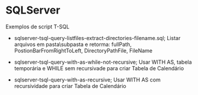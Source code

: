 # SQLServer
Exemplos de script T-SQL

* sqlserver-tsql-query-listfiles-extract-directories-filename.sql; Listar arquivos em pasta\subpasta e retorma: fullPath, PostionBarFromRightToLeft, DirectoryPathFile, FileName

* sqlserver-tsql-query-with-as-while-not-recursive; Usar WITH AS, tabela temporária e WHILE sem recursivade para criar Tabela de Calendário

* sqlserver-tsql-query-with-as-recursive; Usar WITH AS com recursividade para criar Tabela de Calendário

